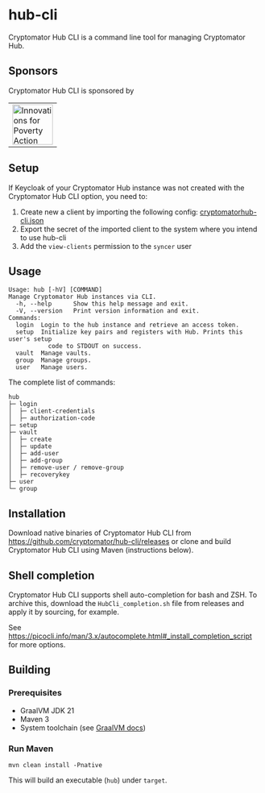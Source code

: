 # hub-cli

Cryptomator Hub CLI is a command line tool for managing Cryptomator Hub.

## Sponsors

Cryptomator Hub CLI is sponsored by

<table>
  <tbody>
    <tr>
      <td><a href="https://poverty-action.org/"><img src="" alt="Innovations for Poverty Action" height="80" class=""></a></td>
    </tr>
  </tbody>
</table>

## Setup

If Keycloak of your Cryptomator Hub instance was not created with the Cryptomator Hub CLI option, you need to:
1. Create new a client by importing the following config: [cryptomatorhub-cli.json](https://github.com/cryptomator/hub-cli/files/13362616/cryptomatorhub-cli.json)
2. Export the secret of the imported client to the system where you intend to use hub-cli
2. Add the `view-clients` permission to the `syncer` user

## Usage

```
Usage: hub [-hV] [COMMAND]
Manage Cryptomator Hub instances via CLI.
  -h, --help      Show this help message and exit.
  -V, --version   Print version information and exit.
Commands:
  login  Login to the hub instance and retrieve an access token.
  setup  Initialize key pairs and registers with Hub. Prints this user's setup
           code to STDOUT on success.
  vault  Manage vaults.
  group  Manage groups.
  user   Manage users.
```

The complete list of commands:
```
hub
├─ login
│  ├─ client-credentials
│  ├─ authorization-code
├─ setup
├─ vault
│  ├─ create
│  ├─ update
│  ├─ add-user
│  ├─ add-group
│  ├─ remove-user / remove-group
│  ├─ recoverykey
├─ user
└─ group
```

## Installation

Download native binaries of Cryptomator Hub CLI from https://github.com/cryptomator/hub-cli/releases or clone and build Cryptomator Hub CLI using Maven (instructions below).

## Shell completion

Cryptomator Hub CLI supports shell auto-completion for bash and ZSH. To archive this, download the `HubCli_completion.sh` file from releases and apply it by sourcing, for example.

See https://picocli.info/man/3.x/autocomplete.html#_install_completion_script for more options.

## Building

### Prerequisites

* GraalVM JDK 21
* Maven 3
* System toolchain (see [GraalVM docs](https://www.graalvm.org/latest/reference-manual/native-image/#prerequisites))

### Run Maven

```
mvn clean install -Pnative
```

This will build an executable (`hub`) under `target`.

